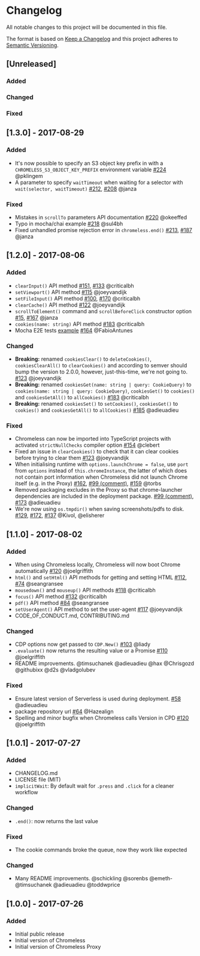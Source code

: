 # Changelog
All notable changes to this project will be documented in this file.

The format is based on [Keep a Changelog](http://keepachangelog.com/en/1.0.0/)
and this project adheres to [Semantic Versioning](http://semver.org/spec/v2.0.0.html).


## [Unreleased]

### Added

### Changed

### Fixed


## [1.3.0] - 2017-08-29

### Added
- It's now possible to specify an S3 object key prefix in with a `CHROMELESS_S3_OBJECT_KEY_PREFIX` environment variable [#224](https://github.com/graphcool/chromeless/pull/224) @pklingem
- A parameter to specify `waitTimeout` when waiting for a selector with `wait(selector, waitTimeout)` [#212](https://github.com/graphcool/chromeless/pull/212), [#208](https://github.com/graphcool/chromeless/issues/208) @janza

### Fixed
- Mistakes in `scrollTo` parameters API documentation [#220](https://github.com/graphcool/chromeless/pull/220) @okeeffed
- Typo in mocha/chai example [#218](https://github.com/graphcool/chromeless/pull/218) @sul4bh
- Fixed unhandled promise rejection error in `chromeless.end()` [#213](https://github.com/graphcool/chromeless/pull/213), [#187](https://github.com/graphcool/chromeless/issues/187) @janza


## [1.2.0] - 2017-08-06

### Added
- `clearInput()` API method [#151](https://github.com/graphcool/chromeless/pull/151), [#133](https://github.com/graphcool/chromeless/issues/133) @criticalbh
- `setViewport()` API method [#115](https://github.com/graphcool/chromeless/pull/115) @joeyvandijk
- `setFileInput()` API method [#100](https://github.com/graphcool/chromeless/issues/100), [#170](https://github.com/graphcool/chromeless/pull/170) @criticalbh
- `clearCache()` API method [#122](https://github.com/graphcool/chromeless/pull/122) @joeyvandijk
- `scrollToElement()` command and `scrollBeforeClick` constructor option [#15](https://github.com/graphcool/chromeless/issues/15), [#167](https://github.com/graphcool/chromeless/pull/167) @janza
- `cookies(name: string)` API method [#183](https://github.com/graphcool/chromeless/pull/183) @criticalbh
- Mocha E2E tests [example](examples/mocha-chai-test-example.js) [#164](https://github.com/graphcool/chromeless/pull/164) @FabioAntunes

### Changed
- **Breaking:** renamed `cookiesClear()` to `deleteCookies()`, `cookiesClearAll()` to `clearCookies()` and according to semver should bump the version to 2.0.0, however, just-this-time, we're not going to. [#123](https://github.com/graphcool/chromeless/pull/123) @joeyvandijk
- **Breaking:** renamed `cookiesGet(name: string | query: CookieQuery)` to `cookies(name: string | query: CookieQuery)`, `cookiesGet()` to `cookies()` and `cookiesGetAll()` to `allCookies()` [#183](https://github.com/graphcool/chromeless/pull/183) @criticalbh
- **Breaking:** renamed `cookiesSet()` to `setCookies()`, `cookiesGet()` to `cookies()` and `cookiesGetAll()` to `allCookies()` [#185](https://github.com/graphcool/chromeless/pull/185) @adieuadieu

### Fixed
- Chromeless can now be imported into TypeScript projects with activated `strictNullChecks` compiler option [#154](https://github.com/graphcool/chromeless/pull/154) @clebert
- Fixed an issue in `clearCookies()` to check that it can clear cookies before trying to clear them [#123](https://github.com/graphcool/chromeless/pull/123) @joeyvandijk
- When initialising runtime with `options.launchChrome = false`, use `port` from `options` instead of `this.chromeInstance`, the latter of which does not contain port information when Chromeless did not launch Chrome itself (e.g. in the Proxy) [#162](https://github.com/graphcool/chromeless/pull/162), [#99 (comment)](https://github.com/graphcool/chromeless/issues/99#issuecomment-320094029), [#159](https://github.com/graphcool/chromeless/issues/159) @torbs
- Removed packaging excludes in the Proxy so that chrome-launcher dependencies are included in the deployment package. [#99 (comment)](https://github.com/graphcool/chromeless/issues/99#issuecomment-320076119), [#173](https://github.com/graphcool/chromeless/pull/173) @adieuadieu
- We're now using `os.tmpdir()` when saving screenshots/pdfs to disk. [#129](https://github.com/graphcool/chromeless/issues/129), [#172](https://github.com/graphcool/chromeless/pull/172), [#137](https://github.com/graphcool/chromeless/pull/137) @Kivol, @elisherer


## [1.1.0] - 2017-08-02

### Added
- When using Chromeless locally, Chromeless will now boot Chrome automatically [#120](https://github.com/graphcool/chromeless/pull/120) @joelgriffith
- `html()` and `setHtml()` API methods for getting and setting HTML [#112](https://github.com/graphcool/chromeless/pull/112), [#74](https://github.com/graphcool/chromeless/issues/74) @seangransee
- `mousedown()` and `mouseup()` API methods [#118](https://github.com/graphcool/chromeless/pull/118) @criticalbh
- `focus()` API method [#132](https://github.com/graphcool/chromeless/pull/132) @criticalbh
- `pdf()` API method [#84](https://github.com/graphcool/chromeless/pull/84) @seangransee
- `setUserAgent()` API method to set the user-agent [#117](https://github.com/graphcool/chromeless/pull/117) @joeyvandijk
- CODE_OF_CONDUCT.md, CONTRIBUTING.md

### Changed
- CDP options now get passed to `CDP.New()` [#103](https://github.com/graphcool/chromeless/pull/103) @liady
- `.evaluate()` now returns the resulting value or a Promise [#110](https://github.com/graphcool/chromeless/pull/110) @joelgriffith
- README improvements. @timsuchanek @adieuadieu @hax @Chrisgozd @githubixx @d2s @vladgolubev

### Fixed
- Ensure latest version of Serverless is used during deployment. [#58](https://github.com/graphcool/chromeless/issues/58) @adieuadieu
- package repository url [#64](https://github.com/graphcool/chromeless/pull/64) @Hazealign
- Spelling and minor bugfix when Chromeless calls Version in CPD [#120](https://github.com/graphcool/chromeless/pull/120) @joelgriffith


## [1.0.1] - 2017-07-27
### Added
- CHANGELOG.md
- LICENSE file (MIT)
- `implicitWait`: By default wait for `.press` and `.click` for a cleaner workflow

### Changed
- `.end()`: now returns the last value

### Fixed
- The cookie commands broke the queue, now they work like expected

### Changed
- Many README improvements. @schickling @sorenbs @emeth- @timsuchanek @adieuadieu @toddwprice


## [1.0.0] - 2017-07-26
### Added
- Initial public release
- Initial version of Chromeless
- Initial version of Chromeless Proxy
